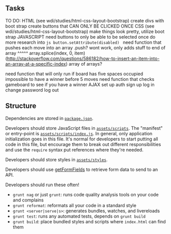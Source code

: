 
## Tasks

TO DO:
HTML (see wdi/studies/html-css-layout-bootstrap)
  create divs with boot strap
  create buttons that CAN ONLY BE CLICKED ONCE
CSS (see wdi/studies/html-css-layout-bootstrap)
  make things look pretty, utilize boot strap
JAVASCRIPT
  need buttons to only be able to be selected once
    do more research into ```js
    button.setAttribute(disabled)
    ```
  need function that pushes each move into an array
    .push? wont work, only adds stuff to end of array
    ^^^^^ array.splice(index, 0, item)
    (http://stackoverflow.com/questions/586182/how-to-insert-an-item-into-an-array-at-a-specific-index)
    array of arrays?

  need function that will only run if board has five spaces occupied
    impossible to have a winner before 5 moves
  need function that checks gameboard to see if you have a winner
AJAX
  set up auth
  sign up
  log in
  change password
  log out







## Structure

Dependencies are stored in [`package.json`](package.json).

Developers should store JavaScript files in [`assets/scripts`](assets/scripts).
The "manifest" or entry-point is
[`assets/scripts/index.js`](assets/scripts/index.js). In general, only
application initialization goes in this file. It's normal for developers to
start putting all code in this file, but encourage them to break out different
responsibilities and use the `require` syntax put references where they're
needed.

Developers should store styles in [`assets/styles`](assets/styles).

Developers should use [getFormFields](forms.md) to retrieve form data to send to
 an API.

Developers should run these often!

-   `grunt nag` or just `grunt`: runs code quality analysis tools on your code
    and complains
-   `grunt reformat`: reformats all your code in a standard style
-   `grunt <server|serve|s>`: generates bundles, watches, and livereloads
-   `grunt test`: runs any automated tests, depends on `grunt build`
-   `grunt build`: place bundled styles and scripts where `index.html` can find
    them
